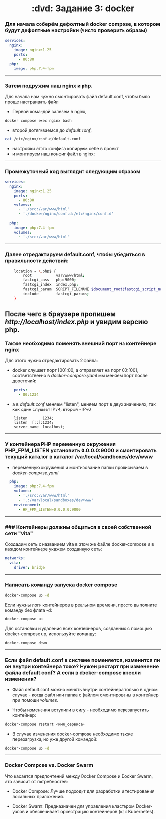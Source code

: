 <h1 align="center">
	:dvd: Задание 3: docker
</h1>


### Для начала соберём дефолтный docker compose, в котором будут дефолтные настройки (чисто проверить образы)

```yml
services:
  nginx: 
    image: nginx:1.25
    ports:
      - 80:80
  php:
    image: php:7.4-fpm
```
---

### Затем подружим наш nginx и php.

Для начала нам нужно смонтировать файл default.conf, чтобы было проще настраивать файл

- Первой командой залезем в nginx, 
```bash
docker compose exec nginx bash
```
- второй дотягиваемся до _default.conf_, 
```bash
cat /etc/nginx/conf.d/default.conf
```
- настройки этого конфига копируем себе в проект
- и монтируем наш конфиг файл в nginx:
---

### Промежуточный код выглядит следующим образом
```yml
services:
  nginx: 
    image: nginx:1.25
    ports:
      - 80:80
    volumes:
      - './src:/var/www/html'
      - './docker/nginx/conf.d:/etc/nginx/conf.d'
	
  php:
    image: php:7.4-fpm
    volumes:
      - './src:/var/www/html'
```
---

### Далее отредактируем default.conf, чтобы убедиться в правильности действий:

```bash
    location ~ \.php$ {
        root           var/www/html;
        fastcgi_pass   php:9000;
        fastcgi_index  index.php;
        fastcgi_param  SCRIPT_FILENAME $document_root$fastcgi_script_name;
        include        fastcgi_params;
    }
```

После чего в браузере пропишем _http://localhost/index.php_ и увидим версию php.
---

### Также необходимо поменять внешний порт на контейнере nginx 

Для этого нужно отредактировать 2 файла:
- docker слушает порт [00]:00, а отправляет на порт 00:[00], соответственно в _docker-compose.yaml_ мы меняем порт после двоеточий:

```yaml
    ports:
      - 80:1234
```

- а в _default.conf_ меняем "listen", меняем порт в двух значениях, так как один слушает IPv4, второй - IPv6
```
    listen       1234;
    listen  [::]:1234;
    server_name  localhost;
```
---

### У контейнера PHP переменную окружения PHP_FPM_LISTEN установить 0.0.0.0:9000 и смонтировать текущий каталог в каталог /var/local/sandboxes/dev/www

- переменную окружения и монтирование папки прописываем в _docker-compose.yaml_

```yaml
  php:
    image: php:7.4-fpm
    volumes:
      - './src:/var/www/html'
	  - '.:/var/local/sandboxes/dev/www'
    environment:
      - HP_FPM_LISTEN=0.0.0.0:9000
```
---

### ### Контейнеры должны общаться в своей собственной сети "vita"

Cоздадим сеть с названием vita в этом же файле docker-compose и в каждом контейнере укажем созданную сеть:

```yaml
networks:
  vita:
    driver: bridge
```
---

### Написать команду запуска docker compose

```bash
docker-compose up -d
```

Если нужны логи контейнеров в реальном времени, просто выполните команду без флага -d:

```bash
docker-compose up
```

Для остановки и удаления всех контейнеров, созданных с помощью docker-compose up, используйте команду:

```bash
docker-compose down
```
---

### Если файл default.conf в системе поменяется, изменится ли он внутри контейнера тоже? Нужен рестарт при изменение файла default.conf? А если в docker-compose внесли изменения?

- Файл default.conf можно менять внутри контейнера только в одном случае - когда файл или папка с файлом смонтированы в контейнер при помощи _volumes_. 

- Чтобы изменения вступили в силу - необходимо перезапустить контейнер:

```bash
docker-compose restart <имя_сервиса>
```

- В случае изменения docker-compose необходимо также перезагрузка, но уже другой командой:

```bash
docker-compose up -d
```
---

### Docker Compose vs. Docker Swarm
Что касается предпочтений между Docker Compose и Docker Swarm, это зависит от потребностей:

- Docker Compose: Лучше подходит для разработки и тестирования локальных приложений. 

- Docker Swarm: Предназначен для управления кластером Docker-узлов и обеспечивает оркестрацию контейнеров (как Kubernetes). 